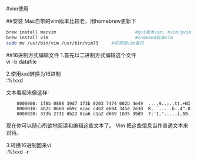 #vim使用

##安装
Mac自带的vim版本比较老，用homebrew更新下
```sh
brew install macvim                              #gui版本vim; mvim/gvim
brew install vim                                 #command版本vim
sudo mv /usr/bin/vim /usr/bin/vim73     #将原版vim备份
```


##16进制方式编辑文件
1.首先以二进制方式编辑这个文件  
vi -b datafile

2.使用xxd转换为16进制  
:%!xxd

文本看起来像这样:

        0000000: 1f8b 0808 39d7 173b 0203 7474 002b 4e49  ....9..;..tt.+NI
        0000010: 4b2c 8660 eb9c ecac c462 eb94 345e 2e30  K,.`.....b..4^.0
        0000020: 373b 2731 0b22 0ca6 c1a2 d669 1035 39d9  7;'1.".....i.59.

现在你可以随心所欲地阅读和编辑这些文本了。 Vim 把这些信息当作普通文本来对待。

3.转换16进制回来vi  
:%!xxd -r
